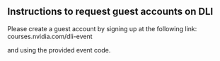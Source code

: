 ## Instructions to request guest accounts on DLI

Please create a guest account by signing up at the following link:
courses.nvidia.com/dli-event 

and using the provided event code.
